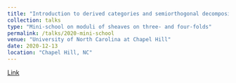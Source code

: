 ```yaml
---
title: "Introduction to derived categories and semiorthogonal decompositions + Compactification of moduli space of instantons on the Fano 3-folds"
collection: talks
type: "Mini-school on moduli of sheaves on three- and four-folds"
permalink: /talks/2020-mini-school
venue: "University of North Carolina at Chapel Hill"
date: 2020-12-13
location: "Chapel Hill, NC"
---
```

[Link](https://math.unc.edu/event/mini-school-on-moduli-of-sheaves-on-three-and-four-folds/)

